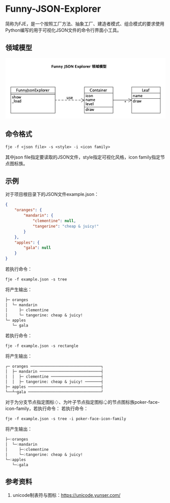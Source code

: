 # Funny-JSON-Explorer
简称为FJE，是一个按照工厂方法、抽象工厂、建造者模式、组合模式的要求使用Python编写的用于可视化JSON文件的命令行界面小工具。

## 领域模型
![image](https://github.com/6neo66/Funny-JSON-Explorer/blob/main/Funny%20JSON%20Explorer%20%E9%A2%86%E5%9F%9F%E6%A8%A1%E5%9E%8B.png)

## 命令格式
```shell
fje -f <json file> -s <style> -i <icon family>
```
其中json file指定要读取的JSON文件，style指定可视化风格，icon family指定节点图标族。

## 示例
对于项目根目录下的JSON文件example.json：
```json
{
    "oranges": {
        "mandarin": {
            "clementine": null,
            "tangerine": "cheap & juicy!"
        }
    },
    "apples": {
        "gala": null
    }
}
```
若执行命令：
```shell
fje -f example.json -s tree
```
将产生输出：
```
├─ oranges
│  └─ mandarin
│     ├─ clementine
│     └─ tangerine: cheap & juicy!
└─ apples
   └─ gala
```
若执行命令：
```shell
fje -f example.json -s rectangle
```
将产生输出：
```
┌─ oranges ───────────────────────────────┐
│  ├─ mandarin ───────────────────────────┤
│  │  ├─ clementine ──────────────────────┤
│  │  ├─ tangerine: cheap & juicy! ───────┤
├─ apples ────────────────────────────────┤
└──┴─gala ────────────────────────────────┘
```
对于为分支节点指定图标♢、为叶子节点指定图标♤的节点图标族poker-face-icon-family，若执行命令：
若执行命令：
```shell
fje -f example.json -s tree -i poker-face-icon-family
```
将产生输出：
```
├─♢oranges                                 
│  └─♢mandarin                             
│     ├─♤clementine                        
│     └─♤tangerine: cheap & juicy!    
└─♢apples                                  
   └─♤gala
```

## 参考资料
1. unicode制表符与图标：https://unicode.yunser.com/
